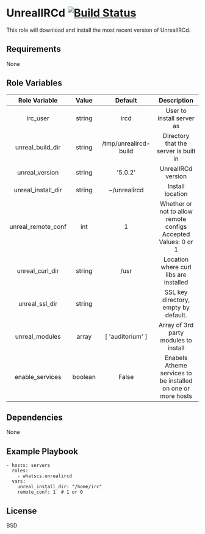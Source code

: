 UnrealIRCd [![Build Status](https://travis-ci.org/WhatsCS/ansible-role-unrealircd.svg?branch=master)](https://travis-ci.org/WhatsCS/ansible-role-unrealircd)
=========

This role will download and install the most recent version of UnrealIRCd.

Requirements
------------

None

Role Variables
--------------

|    Role Variable   |  Value |        Default        |                           Description                          |
|:------------------:|:------:|:---------------------:|:--------------------------------------------------------------:|
|      irc_user      | string |         ircd          |                    User to install server as                   |
|  unreal_build_dir  | string | /tmp/unrealircd-build |              Directory that the server is built in             |
|   unreal_version   | string |        '5.0.2'        |                       UnrealIRCd version                       |
| unreal_install_dir | string |      ~/unrealircd     |                        Install location                        |
| unreal_remote_conf |   int  |           1           | Whether or not to allow remote configs Accepted Values: 0 or 1 |
|   unreal_curl_dir  | string |          /usr         |             Location where curl libs are installed             |
|   unreal_ssl_dir   | string |                       |              SSL key directory, empty by default.              |
|   unreal_modules   | array  |    [ 'auditorium' ]   |              Array of 3rd party modules to install             |
|   enable_services | boolean | False | Enabels Atheme services to be installed on one or more hosts |

Dependencies
------------

None

Example Playbook
----------------

    - hosts: servers
      roles:
        - whatscs.unrealircd
      vars:
        unreal_install_dir: "/home/irc"
        remote_conf: 1  # 1 or 0


License
-------

BSD
